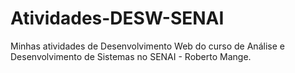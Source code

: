 # Atividades-DESW-SENAI

Minhas atividades de Desenvolvimento Web do curso de Análise e Desenvolvimento de Sistemas no SENAI - Roberto Mange.
